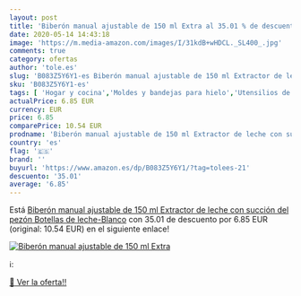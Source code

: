 ```yaml
---
layout: post
title: 'Biberón manual ajustable de 150 ml Extra al 35.01 % de descuento'
date: 2020-05-14 14:43:18
image: 'https://m.media-amazon.com/images/I/31kdB+wHDCL._SL400_.jpg'
comments: true
category: ofertas
author: 'tole.es'
slug: 'B083Z5Y6Y1-es Biberón manual ajustable de 150 ml Extractor de leche con...'
sku: 'B083Z5Y6Y1-es'
tags: [ 'Hogar y cocina','Moldes y bandejas para hielo','Utensilios de bar','Utensilios de cocina','biberón', ]
actualPrice: 6.85 EUR
currency: EUR
price: 6.85
comparePrice: 10.54 EUR
prodname: 'Biberón manual ajustable de 150 ml Extractor de leche con succión del pezón Botellas de leche-Blanco'
country: 'es'
flag: '🇪🇸'
brand: ''
buyurl: 'https://www.amazon.es/dp/B083Z5Y6Y1/?tag=tolees-21'
descuento: '35.01'
average: '6.85'
---
```


Está [Biberón manual ajustable de 150 ml Extractor de leche con succión del pezón Botellas de leche-Blanco](https://www.amazon.es/dp/B083Z5Y6Y1/?tag=tolees-21) con 35.01 de descuento por 6.85 EUR (original: 10.54 EUR) en el siguiente enlace!

[![Biberón manual ajustable de 150 ml Extra](https://m.media-amazon.com/images/I/31kdB+wHDCL._SL400_.jpg)](https://www.amazon.es/dp/B083Z5Y6Y1/?tag=tolees-21)

ℹ️:


[🛒 Ver la oferta!!](https://www.amazon.es/dp/B083Z5Y6Y1/?tag=tolees-21)

